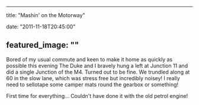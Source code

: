 
---
title: "Mashin' on the Motorway"

date: "2011-11-18T20:45:00"

featured_image: ""
---


Bored of my usual commute and keen to make it home as quickly as possible this evening The Duke and I bravely hung a left at Junction 11 and did a single Junction of the M4. Turned out to be fine. We trundled along at 60 in the slow lane, which was stress free but incredibly noisey! I really need to sellotape some camper mats round the gearbox or something!

First time for everything... Couldn't have done it with the old petrol engine!